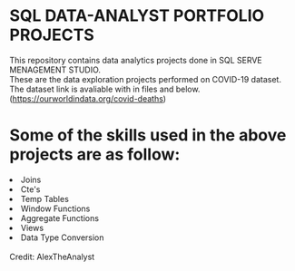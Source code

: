 # SQL DATA-ANALYST PORTFOLIO PROJECTS
This repository contains data analytics projects done in SQL SERVE MENAGEMENT STUDIO.<br>
These are the data exploration projects performed on COVID-19 dataset. The dataset link is avaliable with in files and below.<br>
(https://ourworldindata.org/covid-deaths)<br>
# Some of the skills used in the above projects are as follow:<br>
<li>Joins</li>
<li>Cte's</li>
<li>Temp Tables</li>
<li>Window Functions</li>
<li>Aggregate Functions</li>  
<li>Views</li>
<li>Data Type Conversion</li>
<br>
Credit: AlexTheAnalyst
